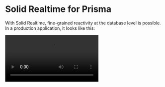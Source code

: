 # Solid Realtime for Prisma

With Solid Realtime, fine-grained reactivity at the database level is possible. In a production application, it looks like this:

<video controls="controls" src="/vid/solid-realtime-prisma-demo.mp4" />

First, it is important to note that Solid-Realtime for Prisma is designed to work with Solid Start projects. So far, we can only guarantee results on Postgres and SQLite databases. However, you're free to try it on other databases and let us know about the outcome.

There are two different ways to integrate Solid Realtime with Prisma:

- The client-side pattern
- The SSE pattern (i.e. Server Sent Events)

For any table you want to track in your database, **regardless of the pattern you choose, adopt the following Prisma conventions:**

- Name your id columns `id`
- Add the following columns to your table in your Prisma schema:

```prisma
  createdAt DateTime  @default(now())
  updatedAt DateTime  @updatedAt
  deletedAt DateTime?
```

## The client-side pattern

In the client-side pattern, the client polls the server which fetches the database's initial state and, at each client requests, retrieves a list of eventual changes.

The client-side pattern only supports simple Prisma clients which means that it only works with PrismaClient() constructed with **zero arguments**.

1. In your Solid Start project, create a .ts file in src/lib (conventionally realtime.ts), and write the following:

    ```jsx
    // src/lib/realtime
    import { PrismaClient } from "@prisma/client";
    import { prismaLoadState } from "solid-realtime";
    const prisma = new PrismaClient();
    const prismaRealtimeClient = async (lastCheckTime?: Date) => {
    "use server";
    return prismaLoadState(prisma, ["countries"], lastCheckTime, 5000);
    };

    export { prisma, prismaRealtimeClient };
    ```

    In the above file, we are initializing the Prisma client, and defining a PrismaClient wrapper as a Solid Start server function.
    The `prismaRealtimeClient` function:

    - Input:
    - `lastCheckTime` An optional argument that represents the last timestamp when database polling was performed.
    - Output:
    - `prismaLoadState` A function from solid-realtime that produces a Prisma client in a Solid Start context and loads the database's initial state and its possible changes. Takes as arguments:
        - `prisma` Prisma client
        - `["countries"]` list of tables to be watched.
        - `lastCheckTime`
        - `5000` time interval between checks in the polling (ms)

2. Create a route or component and include the following in its jsx:

    ```jsx
    const { store } = createDatabaseWatcher(
    prismaRealtimeClient,
    ["countries"],
    prismaConnectFromClient
    );
    ```

    The `createDatabaseWatcher` function:

    - Input:

    - `prismaRealtimeClient` A Solid Start server function that wraps the Prisma client.
    - `["countries"]` The list of tables to be watched.
    - `prismaConnectFromClient` The connector function that performs database polling from the client that calls `prismaLoadState`

    - Output:
    - `store` A store where a key is a table name and a value is a list of table records.

    In a .jsx component, the result looks like this:

    ```jsx
    //src/routes/prisma-client-side.tsx
    import { For, Suspense } from "solid-js";
    import { createDatabaseWatcher, prismaConnectFromClient } from "solid-realtime";
    import { prismaRealtimeClient } from "~/lib/realtime";

    export default function Home() {
    const { store } = createDatabaseWatcher(
        prismaRealtimeClient,
        ["countries"],
        prismaConnectFromClient
    );

    return (
        <div>
        <h1>Database Changes</h1>
        <Suspense fallback="Loading...">
            <For each={store.countries}>
            {(country) => {
                return (
                <h4>
                    {country.name} : {country.gdp}
                </h4>
                );
            }}
            </For>
        </Suspense>
        </div>
    );
    }
    ```

## The SSE pattern

In the SSE pattern, the server poll the database and, in the case of a change, sends an event to the client which rerenders a new store containing the changes.

The SSE pattern supports all kinds of PrismaClient() including those that are passed adapters or arguments.

1. In your Solid Start project, create a .ts file in src/lib (conventionally realtime.ts) and paste the following:

    ```jsx
    //src/lib/realtime
    import { PrismaClient } from "@prisma/client";
    import { prismaLoadState } from "solid-realtime";
    const prisma = new PrismaClient();
    export { prisma };
    ```

In the above file, we are initializing and exporting the Prisma client.

2. Create an API route and paste the following:

    ```jsx
    //src/routes/api/prismaSSE
    import { prismaLoadSSE } from "solid-realtime";
    import { prisma } from "~/lib/realtime";
    export async function GET() {
    return prismaLoadSSE(prisma, ["countries"], 5000);
    }
    ```

    In the above file, we are defining a Solid Start GET API route that subscribes the client to server-sent events and launches the database polling on the server.

    The `prismaLoadSSE` function:

    - Input:

    - `prisma` The Prisma client
    - `["countries"]` The list of tables to be watched
    - `5000` The time interval between each polling request (ms).

    - Output:
    - A Promise of a Response containing an eventual updated version of the store.

3. Create a client component containing the following in its .jsx:

   ```jsx
   const { store } = createDatabaseWatcher(
     "http://localhost:3000/api/prismaSSE",
     ["countries"],
     prismaConnectSSE
   );
   ```

   The `createDatabaseWatcher` function:

- Input:

  - `http://localhost:3000/api/prismaSSE` the url to the API route defined in step 2.
  - `["countries"]` the list of tables to watch.
  - `prismaConnectSSE` the connector function that subscribes the client to server-sent events related to database changes.

- Output:
  - `store` A store where a key is a table name and a value is a list of table records.

A complete client component integrating the Solid Realtime SSE pattern should look like this:

```jsx
// src/components/ClientLiveData
import { For, Suspense } from "solid-js";
import { createDatabaseWatcher, prismaConnectSSE } from "solid-realtime";

export default function ClientLiveData() {
  const { store } = createDatabaseWatcher(
    "http://localhost:3000/api/prismaSSE",
    ["countries"],
    prismaConnectSSE
  );

  return (
    <div>
      <h1>Countries</h1>
      <Suspense fallback="Loading...">
        <For each={store.countries}>
          {(country) => {
            return (
              <h4>
                {country.name} : {country.gdp}
              </h4>
            );
          }}
        </For>
      </Suspense>
    </div>
  );
}
```

4. Import your client component in your route:
   Your client component must run exclusively on the client, so the use of clientOnly is necessary. Following our example, the route should look like this:

   ```jsx
   // src/routes/liveData
   import { clientOnly } from "@solidjs/start";
   const ClientLiveData = clientOnly(() =>
     import("../components/ClientLiveData")
   );

   export default function Home() {
     return (
       <>
         <ClientLiveData />
       </>
     );
   }
   ```

